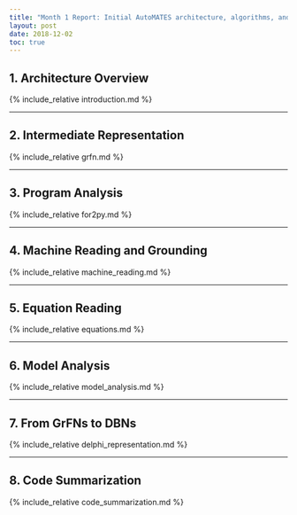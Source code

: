 ```yaml
---
title: "Month 1 Report: Initial AutoMATES architecture, algorithms, and approaches"
layout: post
date: 2018-12-02
toc: true
---
```


## 1. Architecture Overview
{% include_relative introduction.md %}

---

## 2. Intermediate Representation
{% include_relative grfn.md %}

---

## 3. Program Analysis
{% include_relative for2py.md %}

---

## 4. Machine Reading and Grounding
{% include_relative machine_reading.md %}

---

## 5. Equation Reading
{% include_relative equations.md %}

---

## 6. Model Analysis 
{% include_relative model_analysis.md %}

---

## 7. From GrFNs to DBNs
{% include_relative delphi_representation.md %}

---

## 8. Code Summarization
{% include_relative code_summarization.md %}
